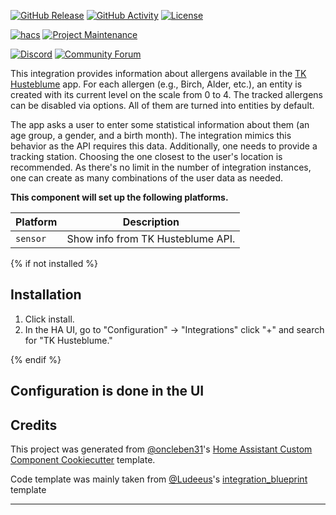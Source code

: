 [![GitHub Release][releases-shield]][releases]
[![GitHub Activity][commits-shield]][commits]
[![License][license-shield]][license]

[![hacs][hacsbadge]][hacs]
[![Project Maintenance][maintenance-shield]][user_profile]

[![Discord][discord-shield]][discord]
[![Community Forum][forum-shield]][forum]

This integration provides information about allergens available in the [TK Husteblume](https://www.tk.de/techniker/magazin/digitale-gesundheit/apps/husteblume-allergie-app-2025388) app.
For each allergen (e.g., Birch, Alder, etc.), an entity is created with its current level on the scale from 0 to 4.
The tracked allergens can be disabled via options.
All of them are turned into entities by default.

The app asks a user to enter some statistical information about them (an age group, a gender, and a birth month).
The integration mimics this behavior as the API requires this data.
Additionally, one needs to provide a tracking station.
Choosing the one closest to the user's location is recommended.
As there's no limit in the number of integration instances, one can create as many combinations of the user data as needed.

**This component will set up the following platforms.**

| Platform | Description                       |
| -------- | --------------------------------- |
| `sensor` | Show info from TK Husteblume API. |

{% if not installed %}

## Installation

1. Click install.
2. In the HA UI, go to "Configuration" -> "Integrations" click "+" and search for "TK Husteblume."

{% endif %}

## Configuration is done in the UI

<!---->

## Credits

This project was generated from [@oncleben31](https://github.com/oncleben31)'s [Home Assistant Custom Component Cookiecutter](https://github.com/oncleben31/cookiecutter-homeassistant-custom-component) template.

Code template was mainly taken from [@Ludeeus](https://github.com/ludeeus)'s [integration_blueprint][integration_blueprint] template

---

[integration_blueprint]: https://github.com/custom-components/integration_blueprint
[commits-shield]: https://img.shields.io/github/commit-activity/y/artspb/homeassistant-tk-husteblume.svg?style=for-the-badge
[commits]: https://github.com/artspb/homeassistant-tk-husteblume/commits/main
[hacs]: https://hacs.xyz
[hacsbadge]: https://img.shields.io/badge/HACS-Custom-orange.svg?style=for-the-badge
[discord]: https://discord.gg/Qa5fW2R
[discord-shield]: https://img.shields.io/discord/330944238910963714.svg?style=for-the-badge
[forum-shield]: https://img.shields.io/badge/community-forum-brightgreen.svg?style=for-the-badge
[forum]: https://community.home-assistant.io/
[license]: https://github.com/artspb/homeassistant-tk-husteblume/blob/main/LICENSE
[license-shield]: https://img.shields.io/github/license/artspb/homeassistant-tk-husteblume.svg?style=for-the-badge
[maintenance-shield]: https://img.shields.io/badge/maintainer-%40artspb-blue.svg?style=for-the-badge
[releases-shield]: https://img.shields.io/github/release/artspb/homeassistant-tk-husteblume.svg?style=for-the-badge
[releases]: https://github.com/artspb/homeassistant-tk-husteblume/releases
[user_profile]: https://github.com/artspb
